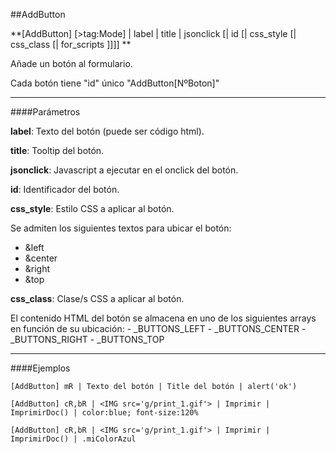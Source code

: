 ##AddButton

**[AddButton] [>tag:Mode] | label | title | jsonclick [| id [| css_style [| css_class [| for_scripts ]]]] **

Añade un botón al formulario.

Cada botón tiene "id" único "AddButton[NºBoton]"

- - -
####Parámetros

**label**:
	Texto del botón (puede ser código html).

**title**:
	Tooltip del botón.

**jsonclick**:
	Javascript a ejecutar en el onclick del botón.

**id**:
	Identificador del botón.

**css_style**:
	Estilo CSS a aplicar al botón.

Se admiten los siguientes textos para ubicar el botón:
- &left
- &center
- &right
- &top

**css_class**:
	Clase/s CSS a aplicar al botón.


El contenido HTML del botón se almacena en uno de los siguientes arrays en función de su ubicación:
	- _BUTTONS_LEFT
	- _BUTTONS_CENTER
	- _BUTTONS_RIGHT
	- _BUTTONS_TOP



- - -
####Ejemplos

```
[AddButton] mR | Texto del botón | Title del botón | alert('ok')

[AddButton] cR,bR | <IMG src='g/print_1.gif'> | Imprimir | ImprimirDoc() | color:blue; font-size:120%

[AddButton] cR,bR | <IMG src='g/print_1.gif'> | Imprimir | ImprimirDoc() | .miColorAzul
```
